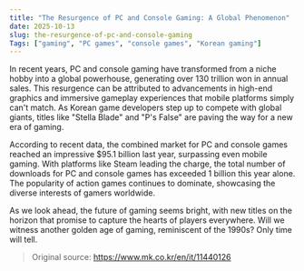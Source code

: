 ```yaml
---
title: "The Resurgence of PC and Console Gaming: A Global Phenomenon"
date: 2025-10-13
slug: the-resurgence-of-pc-and-console-gaming
Tags: ["gaming", "PC games", "console games", "Korean gaming"]
---
```


In recent years, PC and console gaming have transformed from a niche hobby into a global powerhouse, generating over 130 trillion won in annual sales. This resurgence can be attributed to advancements in high-end graphics and immersive gameplay experiences that mobile platforms simply can't match. As Korean game developers step up to compete with global giants, titles like "Stella Blade" and "P's False" are paving the way for a new era of gaming.

According to recent data, the combined market for PC and console games reached an impressive $95.1 billion last year, surpassing even mobile gaming. With platforms like Steam leading the charge, the total number of downloads for PC and console games has exceeded 1 billion this year alone. The popularity of action games continues to dominate, showcasing the diverse interests of gamers worldwide.

As we look ahead, the future of gaming seems bright, with new titles on the horizon that promise to capture the hearts of players everywhere. Will we witness another golden age of gaming, reminiscent of the 1990s? Only time will tell.
> Original source: https://www.mk.co.kr/en/it/11440126